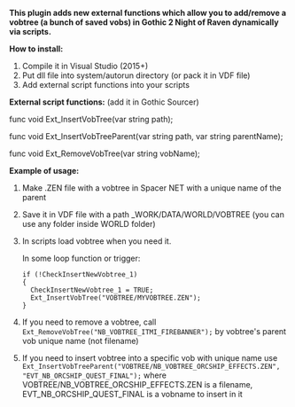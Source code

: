 **This plugin adds new external functions which allow you to add/remove a vobtree (a bunch of saved vobs) in Gothic 2 Night of Raven dynamically via scripts.**

**How to install:**
1. Compile it in Visual Studio (2015+)
2. Put dll file into system/autorun directory (or pack it in VDF file)
3. Add external script functions into your scripts


**External script functions:** (add it in Gothic Sourcer)

func void Ext_InsertVobTree(var string path);

func void Ext_InsertVobTreeParent(var string path, var string parentName);

func void Ext_RemoveVobTree(var string vobName);




**Example of usage:**

1. Make .ZEN file with a vobtree in Spacer NET with a unique name of the parent
2. Save it in VDF file with a path _WORK/DATA/WORLD/VOBTREE (you can use any folder inside WORLD folder)
3. In scripts load vobtree when you need it.
   
   In some loop function or trigger:
   ```
   if (!CheckInsertNewVobtree_1)
   {
     CheckInsertNewVobtree_1 = TRUE;
     Ext_InsertVobTree("VOBTREE/MYVOBTREE.ZEN");
   }
   ```
5. If you need to remove a vobtree, call ```Ext_RemoveVobTree("NB_VOBTREE_ITMI_FIREBANNER");``` by vobtree's parent vob unique name (not filename)
6. If you need to insert vobtree into a specific vob with unique name use ```Ext_InsertVobTreeParent("VOBTREE/NB_VOBTREE_ORCSHIP_EFFECTS.ZEN", "EVT_NB_ORCSHIP_QUEST_FINAL");``` where VOBTREE/NB_VOBTREE_ORCSHIP_EFFECTS.ZEN is a filename, EVT_NB_ORCSHIP_QUEST_FINAL is a vobname to insert in it
   
